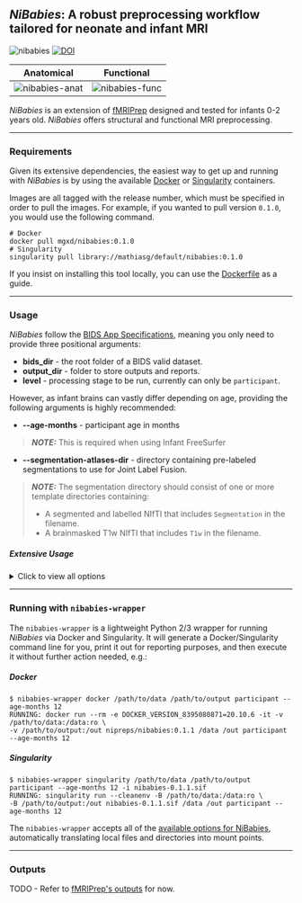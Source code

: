 ## *NiBabies*: A robust preprocessing workflow tailored for neonate and infant MRI

![nibabies](https://github.com/nipreps/nibabies/actions/workflows/pytest.yml/badge.svg)
[![DOI](https://zenodo.org/badge/264223087.svg)](https://zenodo.org/badge/latestdoi/264223087)

Anatomical | Functional
---------- | ----------
![nibabies-anat](./docs/_static/nibabies_anat.png) | ![nibabies-func](./docs/_static/nibabies_func.png)

*NiBabies* is an extension of [fMRIPrep](https://fmriprep.org/en/stable/) designed and tested for infants 0-2 years old. *NiBabies* offers structural and functional MRI preprocessing.

---

### Requirements

Given its extensive dependencies, the easiest way to get up and running with *NiBabies* is by using the available [Docker](https://hub.docker.com/r/mgxd/nibabies/tags?page=1&ordering=last_updated) or [Singularity](https://cloud.sylabs.io/library/mathiasg/default/nibabies) containers.

Images are all tagged with the release number, which must be specified in order to pull the images. For example, if you wanted to pull version `0.1.0`, you would use the following command.
```
# Docker
docker pull mgxd/nibabies:0.1.0
# Singularity
singularity pull library://mathiasg/default/nibabies:0.1.0
```

If you insist on installing this tool locally, you can use the [Dockerfile](./Dockerfile) as a guide.

---

### Usage

*NiBabies* follow the [BIDS App Specifications](http://bids-apps.neuroimaging.io/about/), meaning you only need to provide three positional arguments:

- **bids_dir** - the root folder of a BIDS valid dataset.
- **output_dir** - folder to store outputs and reports.
- **level** - processing stage to be run, currently can only be `participant`.


However, as infant brains can vastly differ depending on age, providing the following arguments is highly recommended:

- **--age-months** - participant age in months
> **_NOTE:_** This is required when using Infant FreeSurfer
- **--segmentation-atlases-dir** - directory containing pre-labeled segmentations to use for Joint Label Fusion.

> **_NOTE:_** The segmentation directory should consist of one or more template directories containing:
> - A segmented and labelled NIfTI that includes `Segmentation` in the filename.
> - A brainmasked T1w NIfTI that includes `T1w` in the filename.


##### Extensive Usage
<details>
<summary>Click to view all options</summary>

```
usage: nibabies [-h] [--version] [--skip_bids_validation]
                [--participant-label PARTICIPANT_LABEL [PARTICIPANT_LABEL ...]]
                [-t TASK_ID] [--echo-idx ECHO_IDX] [--bids-filter-file FILE]
                [--anat-derivatives PATH] [--bids-database-dir PATH]
                [--nprocs NPROCS] [--omp-nthreads OMP_NTHREADS]
                [--mem MEMORY_GB] [--low-mem] [--use-plugin FILE]
                [--anat-only] [--boilerplate_only] [--md-only-boilerplate]
                [--error-on-aroma-warnings] [-v]
                [--ignore {fieldmaps,slicetiming,sbref,t2w,flair} [{fieldmaps,slicetiming,sbref,t2w,flair} ...]]
                [--longitudinal]
                [--output-spaces [OUTPUT_SPACES [OUTPUT_SPACES ...]]]
                [--bold2t1w-init {register,header}] [--bold2t1w-dof {6,9,12}]
                [--force-bbr] [--force-no-bbr] [--medial-surface-nan]
                [--dummy-scans DUMMY_SCANS] [--random-seed _RANDOM_SEED]
                [--use-aroma]
                [--aroma-melodic-dimensionality AROMA_MELODIC_DIM]
                [--return-all-components]
                [--fd-spike-threshold REGRESSORS_FD_TH]
                [--dvars-spike-threshold REGRESSORS_DVARS_TH]
                [--skull-strip-template SKULL_STRIP_TEMPLATE]
                [--skull-strip-fixed-seed]
                [--skull-strip-t1w {auto,skip,force}] [--fmap-bspline]
                [--fmap-no-demean] [--use-syn-sdc] [--force-syn]
                [--fs-license-file FILE] [--fs-subjects-dir PATH]
                [--no-submm-recon] [--cifti-output [{91k,170k}] |
                --fs-no-reconall] [--output-layout {bids,legacy}]
                [-w WORK_DIR] [--clean-workdir] [--resource-monitor]
                [--reports-only] [--config-file FILE] [--write-graph]
                [--stop-on-first-crash] [--notrack]
                [--debug {compcor,registration,fieldmaps,all} [{compcor,registration,fieldmaps,all} ...]]
                [--sloppy]
                [--age-months AGE_MONTHS]
                [--segmentation-atlases-dir SEGMENTATION_ATLASES_DIR]
                [--ants-affine-init {random,search}]
                bids_dir output_dir {participant}

NiBabies: Preprocessing workflows for infants (version 0.1.0)

positional arguments:
  bids_dir              the root folder of a BIDS valid dataset (sub-XXXXX
                        folders should be found at the top level in this
                        folder).
  output_dir            the output path for the outcomes of preprocessing and
                        visual reports
  {participant}         processing stage to be run, only "participant" in the
                        case of NiBabies (see BIDS-Apps specification).

optional arguments:
  -h, --help            show this help message and exit
  --version             show program's version number and exit

Options for filtering BIDS queries:
  --skip_bids_validation, --skip-bids-validation
                        assume the input dataset is BIDS compliant and skip
                        the validation (default: False)
  --participant-label PARTICIPANT_LABEL [PARTICIPANT_LABEL ...], --participant_label PARTICIPANT_LABEL [PARTICIPANT_LABEL ...]
                        a space delimited list of participant identifiers or a
                        single identifier (the sub- prefix can be removed)
                        (default: None)
  -t TASK_ID, --task-id TASK_ID
                        select a specific task to be processed (default: None)
  --echo-idx ECHO_IDX   select a specific echo to be processed in a multiecho
                        series (default: None)
  --bids-filter-file FILE
                        a JSON file describing custom BIDS input filters using
                        PyBIDS. For further details, please check out
                        https://fmriprep.readthedocs.io/en/0.0.3/faq.html#how-
                        do-I-select-only-certain-files-to-be-input-to-fMRIPrep
                        (default: None)
  --anat-derivatives PATH
                        Reuse the anatomical derivatives from another NiBabies
                        run or calculated with an alternative processing tool
                        (NOT RECOMMENDED). (default: None)
  --bids-database-dir PATH
                        Path to an existing PyBIDS database folder, for faster
                        indexing (especially useful for large datasets).
                        (default: None)

Options to handle performance:
  --nprocs NPROCS, --nthreads NPROCS, --n_cpus NPROCS, --n-cpus NPROCS
                        maximum number of threads across all processes
                        (default: None)
  --omp-nthreads OMP_NTHREADS
                        maximum number of threads per-process (default: None)
  --mem MEMORY_GB, --mem_mb MEMORY_GB, --mem-mb MEMORY_GB
                        upper bound memory limit for NiBabies processes
                        (default: None)
  --low-mem             attempt to reduce memory usage (will increase disk
                        usage in working directory) (default: False)
  --use-plugin FILE, --nipype-plugin-file FILE
                        nipype plugin configuration file (default: None)
  --anat-only           run anatomical workflows only (default: False)
  --boilerplate_only    generate boilerplate only (default: False)
  --md-only-boilerplate
                        skip generation of HTML and LaTeX formatted citation
                        with pandoc (default: False)
  --error-on-aroma-warnings
                        Raise an error if ICA_AROMA does not produce sensible
                        output (e.g., if all the components are classified as
                        signal or noise) (default: False)
  -v, --verbose         increases log verbosity for each occurence, debug
                        level is -vvv (default: 0)

Workflow configuration:
  --ignore {fieldmaps,slicetiming,sbref,t2w,flair} [{fieldmaps,slicetiming,sbref,t2w,flair} ...]
                        ignore selected aspects of the input dataset to
                        disable corresponding parts of the workflow (a space
                        delimited list) (default: [])
  --longitudinal        treat dataset as longitudinal - may increase runtime
                        (default: False)
  --output-spaces [OUTPUT_SPACES [OUTPUT_SPACES ...]]
                        Standard and non-standard spaces to resample
                        anatomical and functional images to. Standard spaces
                        may be specified by the form
                        ``<SPACE>[:cohort-<label>][:res-<resolution>][...]``,
                        where ``<SPACE>`` is a keyword designating a spatial
                        reference, and may be followed by optional, colon-
                        separated parameters. Non-standard spaces imply
                        specific orientations and sampling grids. Important to
                        note, the ``res-*`` modifier does not define the
                        resolution used for the spatial normalization. To
                        generate no BOLD outputs, use this option without
                        specifying any spatial references. For further
                        details, please check out
                        https://fmriprep.readthedocs.io/en/0.0.3/spaces.html
                        (default: None)
  --bold2t1w-init {register,header}
                        Either "register" (the default) to initialize volumes
                        at center or "header" to use the header information
                        when coregistering BOLD to T1w images. (default:
                        register)
  --bold2t1w-dof {6,9,12}
                        Degrees of freedom when registering BOLD to T1w
                        images. 6 degrees (rotation and translation) are used
                        by default. (default: 6)
  --force-bbr           Always use boundary-based registration (no goodness-
                        of-fit checks) (default: None)
  --force-no-bbr        Do not use boundary-based registration (no goodness-
                        of-fit checks) (default: None)
  --medial-surface-nan  Replace medial wall values with NaNs on functional
                        GIFTI files. Only performed for GIFTI files mapped to
                        a freesurfer subject (fsaverage or fsnative).
                        (default: False)
  --dummy-scans DUMMY_SCANS
                        Number of non steady state volumes. (default: None)
  --random-seed _RANDOM_SEED
                        Initialize the random seed for the workflow (default:
                        None)

Specific options for running ICA_AROMA:
  --use-aroma           add ICA_AROMA to your preprocessing stream (default:
                        False)
  --aroma-melodic-dimensionality AROMA_MELODIC_DIM
                        Exact or maximum number of MELODIC components to
                        estimate (positive = exact, negative = maximum)
                        (default: -200)

Specific options for estimating confounds:
  --return-all-components
                        Include all components estimated in CompCor
                        decomposition in the confounds file instead of only
                        the components sufficient to explain 50 percent of
                        BOLD variance in each CompCor mask (default: False)
  --fd-spike-threshold REGRESSORS_FD_TH
                        Threshold for flagging a frame as an outlier on the
                        basis of framewise displacement (default: 0.5)
  --dvars-spike-threshold REGRESSORS_DVARS_TH
                        Threshold for flagging a frame as an outlier on the
                        basis of standardised DVARS (default: 1.5)

Specific options for ANTs registrations:
  --skull-strip-template SKULL_STRIP_TEMPLATE
                        select a template for skull-stripping with
                        antsBrainExtraction (default: UNCInfant:cohort-1)
  --skull-strip-fixed-seed
                        do not use a random seed for skull-stripping - will
                        ensure run-to-run replicability when used with --omp-
                        nthreads 1 and matching --random-seed <int> (default:
                        False)
  --skull-strip-t1w {auto,skip,force}
                        determiner for T1-weighted skull stripping ('force'
                        ensures skull stripping, 'skip' ignores skull
                        stripping, and 'auto' applies brain extraction based
                        on the outcome of a heuristic to check whether the
                        brain is already masked). (default: force)

Specific options for handling fieldmaps:
  --fmap-bspline        fit a B-Spline field using least-squares
                        (experimental) (default: False)
  --fmap-no-demean      do not remove median (within mask) from fieldmap
                        (default: True)

Specific options for SyN distortion correction:
  --use-syn-sdc         EXPERIMENTAL: Use fieldmap-free distortion correction
                        (default: False)
  --force-syn           EXPERIMENTAL/TEMPORARY: Use SyN correction in addition
                        to fieldmap correction, if available (default: False)

Specific options for FreeSurfer preprocessing:
  --fs-license-file FILE
                        Path to FreeSurfer license key file. Get it (for free)
                        by registering at
                        https://surfer.nmr.mgh.harvard.edu/registration.html
                        (default: None)
  --fs-subjects-dir PATH
                        Path to existing FreeSurfer subjects directory to
                        reuse. (default: OUTPUT_DIR/freesurfer) (default:
                        None)

Surface preprocessing options:
  --no-submm-recon      disable sub-millimeter (hires) reconstruction
                        (default: True)
  --cifti-output [{91k,170k}]
                        output preprocessed BOLD as a CIFTI dense timeseries.
                        Optionally, the number of grayordinate can be
                        specified (default is 91k, which equates to 2mm
                        resolution) (default: False)
  --fs-no-reconall      disable FreeSurfer surface preprocessing. (default:
                        True)

Other options:
  --output-layout {bids,legacy}
                        Organization of outputs. legacy (default) creates
                        derivative datasets as subdirectories of outputs. bids
                        places NiBabies derivatives directly in the output
                        directory, and defaults to placing FreeSurfer
                        derivatives in <output-dir>/sourcedata/freesurfer.
                        (default: legacy)
  -w WORK_DIR, --work-dir WORK_DIR
                        path where intermediate results should be stored
                        (default: /tmp/work)
  --clean-workdir       Clears working directory of contents. Use of this flag
                        is notrecommended when running concurrent processes of
                        NiBabies. (default: False)
  --resource-monitor    enable Nipype's resource monitoring to keep track of
                        memory and CPU usage (default: False)
  --reports-only        only generate reports, don't run workflows. This will
                        only rerun report aggregation, not reportlet
                        generation for specific nodes. (default: False)
  --config-file FILE    Use pre-generated configuration file. Values in file
                        will be overridden by command-line arguments.
                        (default: None)
  --write-graph         Write workflow graph. (default: False)
  --stop-on-first-crash
                        Force stopping on first crash, even if a work
                        directory was specified. (default: False)
  --notrack             Opt-out of sending tracking information of this run to
                        the NiBabies developers. This information helps to
                        improve NiBabies and provides an indicator of real
                        world usage crucial for obtaining funding. (default:
                        False)
  --debug {compcor,registration,fieldmaps,all} [{compcor,registration,fieldmaps,all} ...]
                        Debug mode(s) to enable. 'all' is alias for all
                        available modes. (default: None)
  --sloppy              Use low-quality tools for speed - TESTING ONLY
                        (default: False)

NiBabies specific options:
  --age-months AGE_MONTHS
                        Age in months (default: None)
  --segmentation-atlases-dir SEGMENTATION_ATLASES_DIR
                        Directory containing precalculated segmentations to
                        use for JointLabelFusion. (default: None)
```

</details>

---

### Running with ``nibabies-wrapper``

The ``nibabies-wrapper`` is a lightweight Python 2/3 wrapper for running *NiBabies* via Docker and Singularity.
It will generate a Docker/Singularity command line for you, print it out for reporting purposes, and then execute it without further action needed, e.g.:


##### Docker
```
$ nibabies-wrapper docker /path/to/data /path/to/output participant --age-months 12
RUNNING: docker run --rm -e DOCKER_VERSION_8395080871=20.10.6 -it -v /path/to/data:/data:ro \
-v /path/to/output:/out nipreps/nibabies:0.1.1 /data /out participant --age-months 12
```

##### Singularity
```
$ nibabies-wrapper singularity /path/to/data /path/to/output participant --age-months 12 -i nibabies-0.1.1.sif
RUNNING: singularity run --cleanenv -B /path/to/data:/data:ro \
-B /path/to/output:/out nibabies-0.1.1.sif /data /out participant --age-months 12
```

The ``nibabies-wrapper`` accepts all of the [available options for NiBabies](#extensive-usage), automatically translating local files and directories into mount points.

---

### Outputs

TODO - Refer to [fMRIPrep's outputs](https://fmriprep.org/en/20.2.1/outputs.html) for now.

